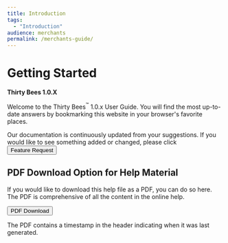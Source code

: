 ```yaml
---
title: Introduction
tags:
  - "Introduction"
audience: merchants
permalink: /merchants-guide/
---
```

# Getting Started
 **Thirty Bees 1.0.X**

Welcome to the Thirty Bees<sup>&trade;</sup> 1.0.x User Guide. You will find the most up-to-date answers by bookmarking this website in your browser's favorite places.

Our documentation is continuously updated from your suggestions. If you would like to see something added or changed, please click <a target="_blank" class="noCrossRef" href="{{base}}/thirtybees/pdf/thirtybees_merchant_guide.pdf"><button type="button" class="btn btn-primary btn-block" aria-label="Left Align"><span class="glyphicon glyphicons-link" aria-hidden="true"></span> Feature Request</button></a>

## PDF Download Option for Help Material

If you would like to download this help file as a PDF, you can do so here. The PDF is comprehensive of all the content in the online help.   

<a target="_blank" class="noCrossRef" href="{{base}}/thirtybees/pdf/thirtybees_merchant_guide.pdf"><button type="button" class="btn btn-default" aria-label="Left Align"><span class="glyphicon glyphicon-download-alt" aria-hidden="true"></span> PDF Download</button></a>

The PDF contains a timestamp in the header indicating when it was last generated.


